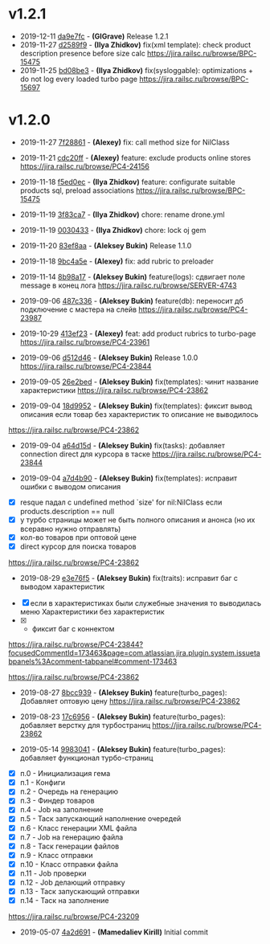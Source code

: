 # v1.2.1

* 2019-12-11 [da9e7fc](../../commit/da9e7fc) - __(GIGrave)__ Release 1.2.1 
* 2019-11-27 [d2589f9](../../commit/d2589f9) - __(Ilya Zhidkov)__ fix(xml template): check product description presence before size calc https://jira.railsc.ru/browse/BPC-15475 
* 2019-11-25 [bd08be3](../../commit/bd08be3) - __(Ilya Zhidkov)__ fix(sysloggable): optimizations + do not log every loaded turbo page https://jira.railsc.ru/browse/BPC-15697 

# v1.2.0

* 2019-11-27 [7f28861](../../commit/7f28861) - __(Alexey)__ fix: call method size for NilClass 
* 2019-11-21 [cdc20ff](../../commit/cdc20ff) - __(Alexey)__ feature: exclude products online stores 
https://jira.railsc.ru/browse/PC4-24156

* 2019-11-18 [f5ed0ec](../../commit/f5ed0ec) - __(Ilya Zhidkov)__ feature: configurate suitable products sql, preload associations https://jira.railsc.ru/browse/BPC-15475 
* 2019-11-19 [3f83ca7](../../commit/3f83ca7) - __(Ilya Zhidkov)__ chore: rename drone.yml 
* 2019-11-19 [0030433](../../commit/0030433) - __(Ilya Zhidkov)__ chore: lock oj gem 
* 2019-11-20 [83ef8aa](../../commit/83ef8aa) - __(Aleksey Bukin)__ Release 1.1.0 
* 2019-11-18 [9bc4a5e](../../commit/9bc4a5e) - __(Alexey)__ fix: add rubric to preloader 
* 2019-11-14 [8b98a17](../../commit/8b98a17) - __(Aleksey Bukin)__ feature(logs): сдвигает поле message в конец лога 
https://jira.railsc.ru/browse/SERVER-4743

* 2019-09-06 [487c336](../../commit/487c336) - __(Aleksey Bukin)__ feature(db): переносит дб подключение с мастера на слейв 
https://jira.railsc.ru/browse/PC4-23987

* 2019-10-29 [413ef23](../../commit/413ef23) - __(Alexey)__ feat: add product rubrics to turbo-page 
https://jira.railsc.ru/browse/PC4-23961

* 2019-09-06 [d512d46](../../commit/d512d46) - __(Aleksey Bukin)__ Release 1.0.0 
https://jira.railsc.ru/browse/PC4-23844

* 2019-09-05 [26e2bed](../../commit/26e2bed) - __(Aleksey Bukin)__ fix(templates): чинит название характеристики 
https://jira.railsc.ru/browse/PC4-23862

* 2019-09-04 [18d9952](../../commit/18d9952) - __(Aleksey Bukin)__ fix(templates): фиксит вывод описания 
если товар без характеристик то описание не выводилось

https://jira.railsc.ru/browse/PC4-23862

* 2019-09-04 [a64d15d](../../commit/a64d15d) - __(Aleksey Bukin)__ fix(tasks): добавляет connection direсt для курсора в таске 
https://jira.railsc.ru/browse/PC4-23844

* 2019-09-04 [a7d4b90](../../commit/a7d4b90) - __(Aleksey Bukin)__ fix(templates): исправит ошибки с выводом описания 
- [x] resque падал с undefined method `size' for nil:NilClass если products.description == null
- [x] у турбо страницы может не быть полного описания и анонса (но их всеравно нужно отправлять)
- [x] кол-во товаров при оптовой цене
- [x] direct курсор для поиска товаров

https://jira.railsc.ru/browse/PC4-23862

* 2019-08-29 [e3e76f5](../../commit/e3e76f5) - __(Aleksey Bukin)__ fix(traits): исправит баг с выводом характеристик 
- [x] если в характеристиках были служебные значения то выводилась меню Характеристики без характеристик
- [x] + фиксит баг с коннектом

https://jira.railsc.ru/browse/PC4-23844?focusedCommentId=173463&page=com.atlassian.jira.plugin.system.issuetabpanels%3Acomment-tabpanel#comment-173463

https://jira.railsc.ru/browse/PC4-23862

* 2019-08-27 [8bcc939](../../commit/8bcc939) - __(Aleksey Bukin)__ feature(turbo_pages): Добавляет оптовую цену 
https://jira.railsc.ru/browse/PC4-23862

* 2019-08-23 [17c6956](../../commit/17c6956) - __(Aleksey Bukin)__ feature(turbo_pages): добавляет верстку для турбостраниц 
https://jira.railsc.ru/browse/PC4-23862

* 2019-05-14 [9983041](../../commit/9983041) - __(Aleksey Bukin)__ feature(turbo_pages): добавляет функционал турбо-страниц 
- [x] п.0 - Инициализация гема
- [x] п.1 - Конфиги
- [x] п.2 - Очередь на генерацию
- [x] п.3 - Финдер товаров
- [x] п.4 - Job на заполнение
- [x] п.5 - Таск запускающий наполнение очередей
- [x] п.6 - Класс генерации XML файла
- [x] п.7 - Job на генерацию файла
- [x] п.8 - Таск генерации файлов
- [x] п.9 - Класс отправки
- [x] п.10 - Класс отправки файла
- [x] п.11 - Job проверки
- [x] п.12 - Job делающий отправку
- [x] п.13 - Таск запускающий отправки
- [x] п.14 - Таск на заполнение

https://jira.railsc.ru/browse/PC4-23209

* 2019-05-07 [4a2d691](../../commit/4a2d691) - __(Mamedaliev Kirill)__ Initial commit 

